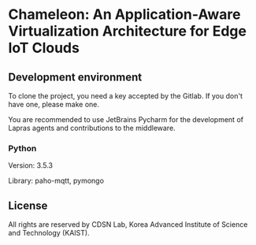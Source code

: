 # Chameleon: An Application-Aware Virtualization Architecture for Edge IoT Clouds


## Development environment

To clone the project, you need a key accepted by the Gitlab. If you don't have
one, please make one.

You are recommended to use JetBrains Pycharm for the development of Lapras
agents and contributions to the middleware.

### Python
Version: 3.5.3

Library: paho-mqtt, pymongo

## License

All rights are reserved by CDSN Lab, Korea Advanced Institute of Science and
Technology (KAIST).
